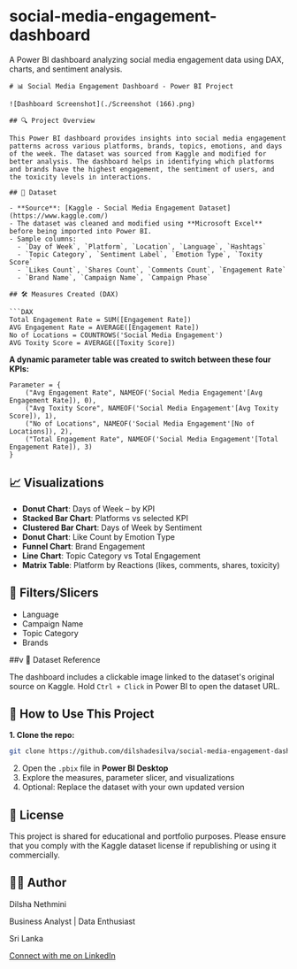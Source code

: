 # social-media-engagement-dashboard
A Power BI dashboard analyzing social media engagement data using DAX, charts, and sentiment analysis.
````
# 📊 Social Media Engagement Dashboard - Power BI Project

![Dashboard Screenshot](./Screenshot (166).png)

## 🔍 Project Overview

This Power BI dashboard provides insights into social media engagement patterns across various platforms, brands, topics, emotions, and days of the week. The dataset was sourced from Kaggle and modified for better analysis. The dashboard helps in identifying which platforms and brands have the highest engagement, the sentiment of users, and the toxicity levels in interactions.

## 📁 Dataset

- **Source**: [Kaggle - Social Media Engagement Dataset](https://www.kaggle.com/)  
- The dataset was cleaned and modified using **Microsoft Excel** before being imported into Power BI.
- Sample columns:
  - `Day of Week`, `Platform`, `Location`, `Language`, `Hashtags`
  - `Topic Category`, `Sentiment Label`, `Emotion Type`, `Toxity Score`
  - `Likes Count`, `Shares Count`, `Comments Count`, `Engagement Rate`
  - `Brand Name`, `Campaign Name`, `Campaign Phase`

## 🛠️ Measures Created (DAX)

```DAX
Total Engagement Rate = SUM([Engagement Rate])
AVG Engagement Rate = AVERAGE([Engagement Rate])
No of Locations = COUNTROWS('Social Media Engagement')
AVG Toxity Score = AVERAGE([Toxity Score])
````

**A dynamic parameter table was created to switch between these four KPIs:**

```DAX
Parameter = {
    ("Avg Engagement Rate", NAMEOF('Social Media Engagement'[Avg Engagement Rate]), 0),
    ("Avg Toxity Score", NAMEOF('Social Media Engagement'[Avg Toxity Score]), 1),
    ("No of Locations", NAMEOF('Social Media Engagement'[No of Locations]), 2),
    ("Total Engagement Rate", NAMEOF('Social Media Engagement'[Total Engagement Rate]), 3)
}
```

## 📈 Visualizations

* **Donut Chart**: Days of Week – by KPI
* **Stacked Bar Chart**: Platforms vs selected KPI
* **Clustered Bar Chart**: Days of Week by Sentiment
* **Donut Chart**: Like Count by Emotion Type
* **Funnel Chart**: Brand Engagement
* **Line Chart**: Topic Category vs Total Engagement
* **Matrix Table**: Platform by Reactions (likes, comments, shares, toxicity)

## 🔎 Filters/Slicers

* Language
* Campaign Name
* Topic Category
* Brands

##v 🔗 Dataset Reference

The dashboard includes a clickable image linked to the dataset's original source on Kaggle. Hold `Ctrl + Click` in Power BI to open the dataset URL.

## 📌 How to Use This Project

**1. Clone the repo:**

   ```bash
   git clone https://github.com/dilshadesilva/social-media-engagement-dashboard.git
   ```
2. Open the `.pbix` file in **Power BI Desktop**
3. Explore the measures, parameter slicer, and visualizations
4. Optional: Replace the dataset with your own updated version


## 📄 License

This project is shared for educational and portfolio purposes. Please ensure that you comply with the Kaggle dataset license if republishing or using it commercially.

## 🙋‍♀️ Author

Dilsha Nethmini

Business Analyst | Data Enthusiast

Sri Lanka

[Connect with me on LinkedIn](www.linkedin.com/in/dilsha-de-silva-9554a6315)
